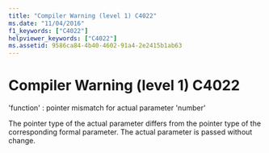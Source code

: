 ```yaml
---
title: "Compiler Warning (level 1) C4022"
ms.date: "11/04/2016"
f1_keywords: ["C4022"]
helpviewer_keywords: ["C4022"]
ms.assetid: 9586ca84-4b40-4602-91a4-2e2415b1ab63
---
```

# Compiler Warning (level 1) C4022

'function' : pointer mismatch for actual parameter 'number'

The pointer type of the actual parameter differs from the pointer type of the corresponding formal parameter. The actual parameter is passed without change.
